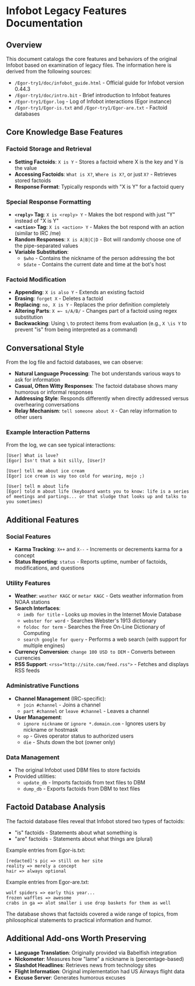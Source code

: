 # Infobot Legacy Features Documentation

## Overview
This document catalogs the core features and behaviors of the original Infobot based on examination of legacy files. The information here is derived from the following sources:

- `/Egor-try1/doc/infobot_guide.html` - Official guide for Infobot version 0.44.3
- `/Egor-try1/doc/intro.bit` - Brief introduction to Infobot features
- `/Egor-try1/Egor.log` - Log of Infobot interactions (Egor instance)
- `/Egor-try1/Egor-is.txt` and `/Egor-try1/Egor-are.txt` - Factoid databases

## Core Knowledge Base Features

### Factoid Storage and Retrieval
- **Setting Factoids**: `X is Y` - Stores a factoid where X is the key and Y is the value
- **Accessing Factoids**: `What is X?`, `Where is X?`, or just `X?` - Retrieves stored factoids
- **Response Format**: Typically responds with "X is Y" for a factoid query

### Special Response Formatting
- **`<reply>` Tag**: `X is <reply> Y` - Makes the bot respond with just "Y" instead of "X is Y"
- **`<action>` Tag**: `X is <action> Y` - Makes the bot respond with an action (similar to IRC /me)
- **Random Responses**: `X is A|B|C|D` - Bot will randomly choose one of the pipe-separated values
- **Variable Substitution**:
  - `$who` - Contains the nickname of the person addressing the bot
  - `$date` - Contains the current date and time at the bot's host

### Factoid Modification
- **Appending**: `X is also Y` - Extends an existing factoid
- **Erasing**: `forget X` - Deletes a factoid
- **Replacing**: `no, X is Y` - Replaces the prior definition completely
- **Altering Parts**: `X =~ s/A/B/` - Changes part of a factoid using regex substitution
- **Backwacking**: Using `\` to protect items from evaluation (e.g., `X \is Y` to prevent "is" from being interpreted as a command)

## Conversational Style

From the log file and factoid databases, we can observe:

- **Natural Language Processing**: The bot understands various ways to ask for information
- **Casual, Often Witty Responses**: The factoid database shows many humorous or informal responses
- **Addressing Style**: Responds differently when directly addressed versus overhearing conversations
- **Relay Mechanism**: `tell someone about X` - Can relay information to other users

### Example Interaction Patterns
From the log, we can see typical interactions:

```
[User] What is love?
[Egor] Isn't that a bit silly, [User]?

[User] tell me about ice cream
[Egor] ice cream is way too cold for wearing, mojo ;)

[User] tell m about life
[Egor] told m about life (keyboard wants you to know: life is a series of meetings and partings... or that sludge that looks up and talks to you sometimes)
```

## Additional Features

### Social Features
- **Karma Tracking**: `X++` and `X--` - Increments or decrements karma for a concept
- **Status Reporting**: `status` - Reports uptime, number of factoids, modifications, and questions

### Utility Features
- **Weather**: `weather KAGC` or `metar KAGC` - Gets weather information from NOAA stations
- **Search Interfaces**:
  - `imdb for title` - Looks up movies in the Internet Movie Database
  - `webster for word` - Searches Webster's 1913 dictionary
  - `foldoc for term` - Searches the Free On-Line Dictionary of Computing
  - `search google for query` - Performs a web search (with support for multiple engines)
- **Currency Conversion**: `change 100 USD to DEM` - Converts between currencies
- **RSS Support**: `<rss="http://site.com/feed.rss">` - Fetches and displays RSS feeds

### Administrative Functions
- **Channel Management** (IRC-specific):
  - `join #channel` - Joins a channel
  - `part #channel` or `leave #channel` - Leaves a channel
- **User Management**:
  - `ignore nickname` or `ignore *.domain.com` - Ignores users by nickname or hostmask
  - `op` - Gives operator status to authorized users
  - `die` - Shuts down the bot (owner only)

### Data Management
- The original Infobot used DBM files to store factoids
- Provided utilities:
  - `update_db` - Imports factoids from text files to DBM
  - `dump_db` - Exports factoids from DBM to text files

## Factoid Database Analysis

The factoid database files reveal that Infobot stored two types of factoids:
- "is" factoids - Statements about what something is
- "are" factoids - Statements about what things are (plural)

Example entries from Egor-is.txt:
```
[redacted]'s pic => still on her site
reality => merely a concept
hair => always optional
```

Example entries from Egor-are.txt:
```
wolf spiders => early this year...
frozen waffles => awesome
crabs in ga => alot smaller i use drop baskets for them as well
```

The database shows that factoids covered a wide range of topics, from philosophical statements to practical information and humor.

## Additional Add-ons Worth Preserving
- **Language Translation**: Originally provided via Babelfish integration
- **Nickometer**: Measures how "lame" a nickname is (percentage-based)
- **Slashdot Headlines**: Retrieves news from technology sites
- **Flight Information**: Original implementation had US Airways flight data
- **Excuse Server**: Generates humorous excuses